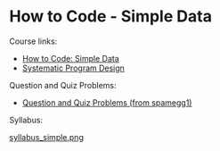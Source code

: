 # How to Code - Simple Data

Course links:

- [How to Code: Simple Data](https://learning.edx.org/course/course-v1:UBCx+HtC1x+2T2017/home)
- [Systematic Program Design](https://www.youtube.com/channel/UC7dEjIUwSxSNcW4PqNRQW8w/playlists)

Question and Quiz Problems:

- [Question and Quiz Problems (from spamegg1)](https://github.com/spamegg1/reviews/tree/master/courses/HowToCodeSimple)

Syllabus:

[syllabus_simple.png](syllabus_simple.png)
